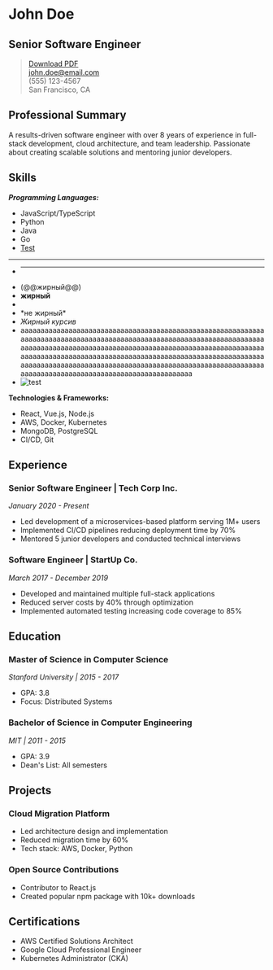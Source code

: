 # John Doe
## Senior Software Engineer

> [Download PDF](url-to-pdf)  
> [john.doe@email.com](mailto:john.doe@email.com)  
> (555) 123-4567  
> San Francisco, CA

<!-- 
This is an example CV template. Replace the content with your own information.
The format supports Markdown syntax. Here's how to use it:
- Use # for main heading (your name)
- Use ## for section headings
- Use ### for job titles or subsections
- Use > for contact information
- Use - or * for bullet points
-->

## Professional Summary
A results-driven software engineer with over 8 years of experience in full-stack development, cloud architecture, and team leadership. Passionate about creating scalable solutions and mentoring junior developers.

## Skills

_**Programming Languages:**_
- JavaScript/TypeScript
- Python
- Java
- Go
- [Test](https://www.youtube.com/watch?v=fy7f71zzpe8&t=424s)
- ---
- ***
-  (@@жирный@@)
-  <b>жирный</b>
- <script>alert("xss")</script>
- \*не жирный\*
- _Жирный курсив_
- aaaaaaaaaaaaaaaaaaaaaaaaaaaaaaaaaaaaaaaaaaaaaaaaaaaaaaaaaaaaaaaaaaaaaaaaaaaaaaaaaaaaaaaaaaaaaaaaaaaaaaaaaaaaaaaaaaaaaaaaaaaaaaaaaaaaaaaaaaaaaaaaaaaaaaaaaaaaaaaaaaaaaaaaaaaaaaaaaaaaaaaaaaaaaaaaaaaaaaaaaaaaaaaaaaaaaaaaaaaaaaaaaaaaaaaaaaaaaaaaaaaaaaaaaaaaaaaaaaaaaaaaaaaaaaaaaaaaaaaaaaaaaaaaaaaaaaaaaaaaaaaaaaaaaaaaaaaaaaaaaaaaaaaaaaaaaaaaaaaaaaaaaaaa
- ![test](https://www.fund4dogs.ru/wp-content/uploads/2024/06/1000097411-1.jpg)


**Technologies & Frameworks:**
- React, Vue.js, Node.js
- AWS, Docker, Kubernetes
- MongoDB, PostgreSQL
- CI/CD, Git

## Experience

### Senior Software Engineer | Tech Corp Inc.
*January 2020 - Present*

- Led development of a microservices-based platform serving 1M+ users
- Implemented CI/CD pipelines reducing deployment time by 70%
- Mentored 5 junior developers and conducted technical interviews

### Software Engineer | StartUp Co.
*March 2017 - December 2019*

- Developed and maintained multiple full-stack applications
- Reduced server costs by 40% through optimization
- Implemented automated testing increasing code coverage to 85%

## Education

### Master of Science in Computer Science
*Stanford University | 2015 - 2017*
- GPA: 3.8
- Focus: Distributed Systems

### Bachelor of Science in Computer Engineering
*MIT | 2011 - 2015*
- GPA: 3.9
- Dean's List: All semesters

## Projects

### Cloud Migration Platform
- Led architecture design and implementation
- Reduced migration time by 60%
- Tech stack: AWS, Docker, Python

### Open Source Contributions
- Contributor to React.js
- Created popular npm package with 10k+ downloads

## Certifications
- AWS Certified Solutions Architect
- Google Cloud Professional Engineer
- Kubernetes Administrator (CKA)

<!-- 
Additional sections you might want to add:
- Languages
- Volunteer Work
- Publications
- Awards & Achievements
-->
